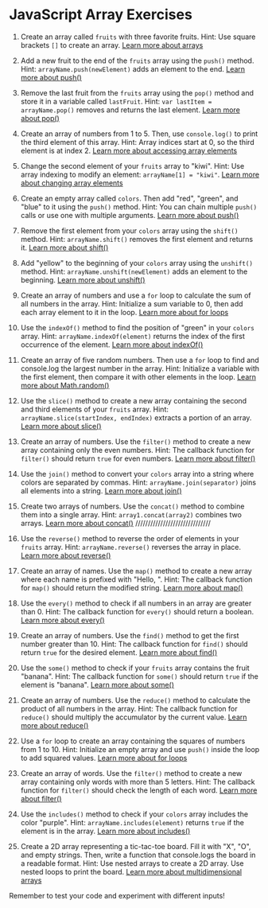 # JavaScript Array Exercises

1. Create an array called `fruits` with three favorite fruits.
   Hint: Use square brackets `[]` to create an array.
   [Learn more about arrays](https://www.w3schools.com/js/js_arrays.asp)

2. Add a new fruit to the end of the `fruits` array using the `push()` method.
   Hint: `arrayName.push(newElement)` adds an element to the end.
   [Learn more about push()](https://www.w3schools.com/jsref/jsref_push.asp)

3. Remove the last fruit from the `fruits` array using the `pop()` method and store it in a variable called `lastFruit`.
   Hint: `var lastItem = arrayName.pop()` removes and returns the last element.
   [Learn more about pop()](https://www.w3schools.com/jsref/jsref_pop.asp)

4. Create an array of numbers from 1 to 5. Then, use `console.log()` to print the third element of this array.
   Hint: Array indices start at 0, so the third element is at index 2.
   [Learn more about accessing array elements](https://www.w3schools.com/js/js_arrays.asp)

5. Change the second element of your `fruits` array to "kiwi".
   Hint: Use array indexing to modify an element: `arrayName[1] = "kiwi"`.
   [Learn more about changing array elements](https://www.w3schools.com/js/js_arrays.asp)

6. Create an empty array called `colors`. Then add "red", "green", and "blue" to it using the `push()` method.
   Hint: You can chain multiple `push()` calls or use one with multiple arguments.
   [Learn more about push()](https://www.w3schools.com/jsref/jsref_push.asp)

7. Remove the first element from your `colors` array using the `shift()` method.
   Hint: `arrayName.shift()` removes the first element and returns it.
   [Learn more about shift()](https://www.w3schools.com/jsref/jsref_shift.asp)

8. Add "yellow" to the beginning of your `colors` array using the `unshift()` method.
   Hint: `arrayName.unshift(newElement)` adds an element to the beginning.
   [Learn more about unshift()](https://www.w3schools.com/jsref/jsref_unshift.asp)

9. Create an array of numbers and use a `for` loop to calculate the sum of all numbers in the array.
   Hint: Initialize a sum variable to 0, then add each array element to it in the loop.
   [Learn more about for loops](https://www.w3schools.com/js/js_loop_for.asp)

10. Use the `indexOf()` method to find the position of "green" in your `colors` array.
    Hint: `arrayName.indexOf(element)` returns the index of the first occurrence of the element.
    [Learn more about indexOf()](https://www.w3schools.com/jsref/jsref_indexof_array.asp)

11. Create an array of five random numbers. Then use a `for` loop to find and console.log the largest number in the array.
    Hint: Initialize a variable with the first element, then compare it with other elements in the loop.
    [Learn more about Math.random()](https://www.w3schools.com/js/js_random.asp)

12. Use the `slice()` method to create a new array containing the second and third elements of your `fruits` array.
    Hint: `arrayName.slice(startIndex, endIndex)` extracts a portion of an array.
    [Learn more about slice()](https://www.w3schools.com/jsref/jsref_slice_array.asp)

13. Create an array of numbers. Use the `filter()` method to create a new array containing only the even numbers.
    Hint: The callback function for `filter()` should return `true` for even numbers.
    [Learn more about filter()](https://www.w3schools.com/jsref/jsref_filter.asp)

14. Use the `join()` method to convert your `colors` array into a string where colors are separated by commas.
    Hint: `arrayName.join(separator)` joins all elements into a string.
    [Learn more about join()](https://www.w3schools.com/jsref/jsref_join.asp)

15. Create two arrays of numbers. Use the `concat()` method to combine them into a single array.
    Hint: `array1.concat(array2)` combines two arrays.
    [Learn more about concat()](https://www.w3schools.com/jsref/jsref_concat_array.asp)
//////////////////////////////
16. Use the `reverse()` method to reverse the order of elements in your `fruits` array.
    Hint: `arrayName.reverse()` reverses the array in place.
    [Learn more about reverse()](https://www.w3schools.com/jsref/jsref_reverse.asp)

17. Create an array of names. Use the `map()` method to create a new array where each name is prefixed with "Hello, ".
    Hint: The callback function for `map()` should return the modified string.
    [Learn more about map()](https://www.w3schools.com/jsref/jsref_map.asp)

18. Use the `every()` method to check if all numbers in an array are greater than 0.
    Hint: The callback function for `every()` should return a boolean.
    [Learn more about every()](https://www.w3schools.com/jsref/jsref_every.asp)

19. Create an array of numbers. Use the `find()` method to get the first number greater than 10.
    Hint: The callback function for `find()` should return `true` for the desired element.
    [Learn more about find()](https://www.w3schools.com/jsref/jsref_find.asp)

20. Use the `some()` method to check if your `fruits` array contains the fruit "banana".
    Hint: The callback function for `some()` should return `true` if the element is "banana".
    [Learn more about some()](https://www.w3schools.com/jsref/jsref_some.asp)

21. Create an array of numbers. Use the `reduce()` method to calculate the product of all numbers in the array.
    Hint: The callback function for `reduce()` should multiply the accumulator by the current value.
    [Learn more about reduce()](https://www.w3schools.com/jsref/jsref_reduce.asp)

22. Use a `for` loop to create an array containing the squares of numbers from 1 to 10.
    Hint: Initialize an empty array and use `push()` inside the loop to add squared values.
    [Learn more about for loops](https://www.w3schools.com/js/js_loop_for.asp)

23. Create an array of words. Use the `filter()` method to create a new array containing only words with more than 5 letters.
    Hint: The callback function for `filter()` should check the length of each word.
    [Learn more about filter()](https://www.w3schools.com/jsref/jsref_filter.asp)

24. Use the `includes()` method to check if your `colors` array includes the color "purple".
    Hint: `arrayName.includes(element)` returns `true` if the element is in the array.
    [Learn more about includes()](https://www.w3schools.com/jsref/jsref_includes_array.asp)

25. Create a 2D array representing a tic-tac-toe board. Fill it with "X", "O", and empty strings. Then, write a function that console.logs the board in a readable format.
    Hint: Use nested arrays to create a 2D array. Use nested loops to print the board.
    [Learn more about multidimensional arrays](https://www.w3schools.com/js/js_array_methods.asp)

Remember to test your code and experiment with different inputs!

